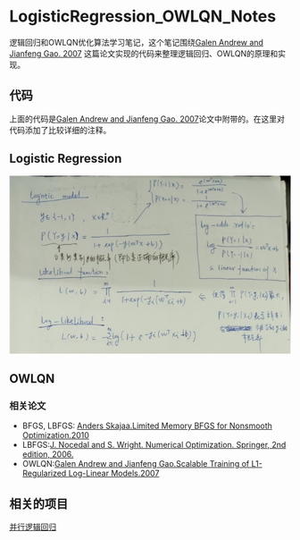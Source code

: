 # LogisticRegression_OWLQN_Notes
逻辑回归和OWLQN优化算法学习笔记，这个笔记围绕[Galen Andrew and Jianfeng Gao. 2007](http://research.microsoft.com/en-us/downloads/b1eb1016-1738-4bd5-83a9-370c9d498a03/default.aspx)
这篇论文实现的代码来整理逻辑回归、OWLQN的原理和实现。

## 代码
上面的代码是[Galen Andrew and Jianfeng Gao. 2007](http://research.microsoft.com/en-us/downloads/b1eb1016-1738-4bd5-83a9-370c9d498a03/default.aspx)论文中附带的。在这里对代码添加了比较详细的注释。

## Logistic Regression
![](notes1/lr_formular1.jpg)

## OWLQN
### 相关论文
* BFGS, LBFGS: [Anders Skajaa.Limited Memory BFGS for Nonsmooth Optimization.2010](http://www.cs.nyu.edu/overton/mstheses/skajaa/msthesis.pdf)
* LBFGS:[J. Nocedal and S. Wright. Numerical Optimization. Springer, 2nd
edition, 2006.](http://home.agh.edu.pl/~pba/pdfdoc/Numerical_Optimization.pdf)
* OWLQN:[Galen Andrew and Jianfeng Gao.Scalable Training of L1-Regularized Log-Linear Models.2007](http://research.microsoft.com/en-us/um/people/jfgao/paper/icml07scalable.pdf)

## 相关的项目
[并行逻辑回归](https://github.com/strint/DML/tree/master/logistic_regression)

